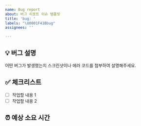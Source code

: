 ```yaml
---
name: Bug report
about: 버그 리포트 이슈 템플릿
title: 'bug: '
labels: "\U0001F41Bbug"
assignees: ''

---
```


## 💡 버그 설명
어떤 버그가 발생했는지 스크린샷이나 에러 코드를 첨부하여 설명해주세요. 

## ✅ 체크리스트
- [ ] 작업할 내용 1
- [ ] 작업할 내용 2

## ⏰ 예상 소요 시간

